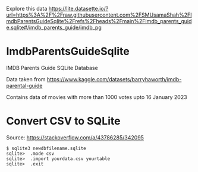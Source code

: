 Explore this data https://lite.datasette.io/?url=https%3A%2F%2Fraw.githubusercontent.com%2FSMUsamaShah%2FImdbParentsGuideSqlite%2Frefs%2Fheads%2Fmain%2Fimdb_parents_guide.sqlite#/imdb_parents_guide/imdb_pg

# ImdbParentsGuideSqlite
IMDB Parents Guide SQLite Database

Data taken from https://www.kaggle.com/datasets/barryhaworth/imdb-parental-guide

Contains data of movies with more than 1000 votes upto 16 January 2023 


# Convert CSV to SQLite
Source: https://stackoverflow.com/a/43786285/342095

```
$ sqlite3 newdbfilename.sqlite
sqlite>  .mode csv
sqlite>  .import yourdata.csv yourtable
sqlite>  .exit
```
